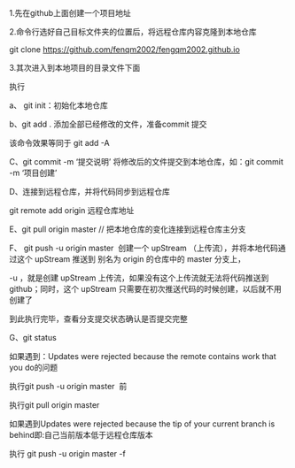 1.先在github上面创建一个项目地址

2.命令行选好自己目标文件夹的位置后，将远程仓库内容克隆到本地仓库
  
  git clone https://github.com/fenqm2002/fengqm2002.github.io
  
3.其次进入到本地项目的目录文件下面

执行

a、  git init：初始化本地仓库

b、git add . 添加全部已经修改的文件，准备commit 提交 

该命令效果等同于 git add -A

C、git commit -m ‘提交说明’  将修改后的文件提交到本地仓库，如：git commit -m ‘项目创建’

D、连接到远程仓库，并将代码同步到远程仓库

git remote add origin 远程仓库地址

E、git pull origin master  // 把本地仓库的变化连接到远程仓库主分支

F、 git push -u origin master  创建一个 upStream （上传流），并将本地代码通过这个 upStream 推送到 别名为 origin 的仓库中的 master 分支上，

-u ，就是创建 upStream 上传流，如果没有这个上传流就无法将代码推送到 github；同时，这个 upStream 只需要在初次推送代码的时候创建，以后就不用创建了

到此执行完毕，查看分支提交状态确认是否提交完整

G、git status

如果遇到：Updates were rejected because the remote contains work that you do的问题

执行git push -u origin master  前

执行git pull origin master 

如果遇到Updates were rejected because the tip of your current branch is behind即:自己当前版本低于远程仓库版本

执行 git push -u origin master -f
